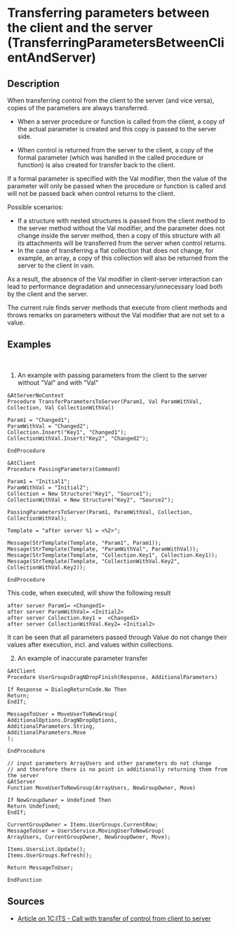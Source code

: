# Transferring parameters between the client and the server (TransferringParametersBetweenClientAndServer)

<!-- Блоки выше заполняются автоматически, не трогать -->
## Description

When transferring control from the client to the server (and vice versa), copies of the parameters are always transferred.

- When a server procedure or function is called from the client, a copy of the actual parameter is created and this copy is passed to the server side.

- When control is returned from the server to the client, a copy of the formal parameter (which was handled in the called procedure or function) is also created for transfer back to the client.

If a formal parameter is specified with the Val modifier, then the value of the parameter will only be passed when the procedure or function is called and will not be passed back when control returns to the client.

Possible scenarios:

- If a structure with nested structures is passed from the client method to the server method without the Val modifier, and the parameter does not change inside the server method, then a copy of this structure with all its attachments will be transferred from the server when control returns.
- In the case of transferring a flat collection that does not change, for example, an array, a copy of this collection will also be returned from the server to the client in vain.

As a result, the absence of the Val modifier in client-server interaction can lead to performance degradation and unnecessary/unnecessary load both by the client and the server.

The current rule finds server methods that execute from client methods and throws remarks on parameters without the Val modifier that are not set to a value.

## Examples 
<!-- This section contains examples for which the diagnostics work, and you can also give an example of how to fix the situation -->
 
1. An example with passing parameters from the client to the server without "Val" and with "Val"
```bsl
&AtServerNoContext
Procedure TransferParametersToServer(Param1, Val ParamWithVal, Collection, Val CollectionWithVal)

Param1 = "Changed1";
ParamWithVal = "Changed2";
Collection.Insert("Key1", "Changed1");
CollectionWithVal.Insert("Key2", "Changed2");

EndProcedure

&AtClient
Procedure PassingParameters(Command)

Param1 = "Initial1";
ParamWithVal = "Initial2";
Collection = New Structure("Key1", "Source1");
CollectionWithVal = New Structure("Key2", "Source2");

PassingParametersToServer(Param1, ParamWithVal, Collection, CollectionWithVal);

Template = "after server %1 = <%2>";

Message(StrTemplate(Template, "Param1", Param1));
Message(StrTemplate(Template, "ParamWithVal", ParamWithVal));
Message(StrTemplate(Template, "Collection.Key1", Collection.Key1));
Message(StrTemplate(Template, "CollectionWithVal.Key2", CollectionWithVal.Key2));

EndProcedure

```
This code, when executed, will show the following result
```
after server Param1= <Changed1>
after server ParamWithVal= <Initial2>
after server Collection.Key1 =  <Changed1>
after server CollectionWithVal.Key2= <Initial2>
```
It can be seen that all parameters passed through Value do not change their values after execution, incl. and values within collections.

2. An example of inaccurate parameter transfer
```bsl
&AtClient
Procedure UserGroupsDragNDropFinish(Response, AdditionalParameters)

If Response = DialogReturnCode.No Then
Return;
EndIf;

MessageToUser = MoveUserToNewGroup(
AdditionalOptions.DragNDropOptions,
AdditionalParameters.String,
AdditionalParameters.Move
);

EndProcedure

// input parameters ArrayUsers and other parameters do not change
// and therefore there is no point in additionally returning them from the server
&AtServer
Function MoveUserToNewGroup(ArrayUsers, NewGroupOwner, Move)

If NewGroupOwner = Undefined Then
Return Undefined;
EndIf;

CurrentGroupOwner = Items.UserGroups.CurrentRow;
MessageToUser = UsersService.MovingUserToNewGroup(
ArrayUsers, CurrentGroupOwner, NewGroupOwner, Move);

Items.UsersList.Update();
Items.UserGroups.Refresh();

Return MessageToUser;

EndFunction
```
## Sources 
<!-- It is necessary to provide links to all sources from which information was obtained to create diagnostics -->
<!-- Sample sources

* Source: [Standard: Module texts](https://its.1c.ru/db/v8std#content:456:hdoc) 
* Useful information: [Refusal to use modal windows](https://its.1c.ru/db/metod8dev#content:5272:hdoc) 
* Source: [Cognitive complexity, ver. 1.4](https://www.sonarsource.com/docs/CognitiveComplexity.pdf) -->

- [Article on 1C:ITS - Call with transfer of control from client to server](https://its.1c.ru/db/v8318doc#bookmark:dev:TI000000153)
